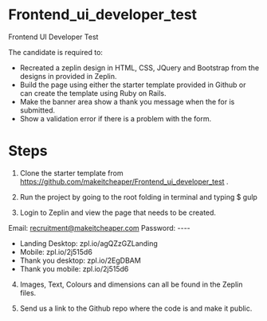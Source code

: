 # Frontend_ui_developer_test
Frontend UI Developer Test

The candidate is required to:
- Recreated a zeplin design in HTML, CSS, JQuery and Bootstrap from the designs in provided in Zeplin.
- Build the page using either the starter template provided in Github or can create the template using Ruby on Rails.
- Make the banner area show a thank you message when the for is submitted.
- Show a validation error if there is a problem with the form.


# Steps

1. Clone the starter template from https://github.com/makeitcheaper/Frontend_ui_developer_test .

2. Run the project by going to the root folding in terminal and typing $ gulp

3. Login to Zeplin and view the page that needs to be created.

Email: recruitment@makeitcheaper.com
Password: ----

- Landing Desktop: zpl.io/agQZzGZLanding
- Mobile: zpl.io/2j515d6
- Thank you desktop: zpl.io/2EgDBAM
- Thank you mobile: zpl.io/2j515d6

4. Images, Text, Colours and dimensions can all be found in the Zeplin files.

5. Send us a link to the Github repo where the code is and make it public.


